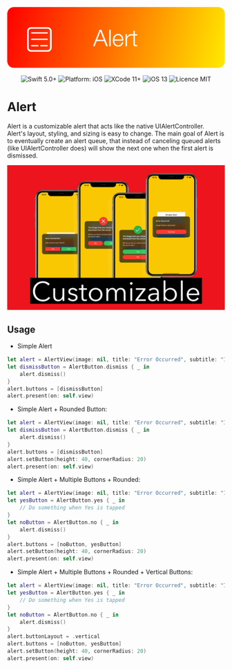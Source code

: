 <div align = "center">
<img src="Assets/Logo.png" width="700" />
</div>

<p align="center">
<img src="https://img.shields.io/badge/Swift-5%2B-brightgreen.svg" alt="Swift 5.0+"/>
<img src="https://img.shields.io/badge/platform-iOS-brightgreen.svg" alt="Platform: iOS"/>
<img src="https://img.shields.io/badge/Xcode-11%2B-brightgreen.svg" alt="XCode 11+"/>
<img src="https://img.shields.io/badge/iOS-13%2B-brightgreen.svg" alt="iOS 13"/>
<img src="https://img.shields.io/badge/licence-MIT-lightgray.svg" alt="Licence MIT"/>
</a>
</p>

# Alert

Alert is a customizable alert that acts like the native UIAlertController.  
Alert's layout, styling, and sizing is easy to change.
The main goal of Alert is to eventually create an alert queue, that instead of canceling
queued alerts (like UIAlertController does) will show the next one when the first alert is dismissed.

<div align = "center">
<img src="Assets/example.png" width="1000" />
</div>

## Usage

- Simple Alert

```swift
let alert = AlertView(image: nil, title: "Error Occurred", subtitle: "Image failed to download")
let dismissButton = AlertButton.dismiss { _ in
    alert.dismiss()
}
alert.buttons = [dismissButton]
alert.present(on: self.view)
```

- Simple Alert + Rounded Button:

```swift
let alert = AlertView(image: nil, title: "Error Occurred", subtitle: "Image failed to download")
let dismissButton = AlertButton.dismiss { _ in
    alert.dismiss()
}
alert.buttons = [dismissButton]
alert.setButton(height: 40, cornerRadius: 20)
alert.present(on: self.view)
```

- Simple Alert + Multiple Buttons + Rounded:

```swift
let alert = AlertView(image: nil, title: "Error Occurred", subtitle: "Image failed to download")
let yesButton = AlertButton.yes { _ in
    // Do something when Yes is tapped
}
let noButton = AlertButton.no { _ in
    alert.dismiss()
}
alert.buttons = [noButton, yesButton]
alert.setButton(height: 40, cornerRadius: 20)
alert.present(on: self.view)
```

- Simple Alert + Multiple Buttons + Rounded + Vertical Buttons:

```swift
let alert = AlertView(image: nil, title: "Error Occurred", subtitle: "Image failed to download")
let yesButton = AlertButton.yes { _ in
    // Do something when Yes is tapped
}
let noButton = AlertButton.no { _ in
    alert.dismiss()
}
alert.buttonLayout = .vertical
alert.buttons = [noButton, yesButton]
alert.setButton(height: 40, cornerRadius: 20)
alert.present(on: self.view)
```
